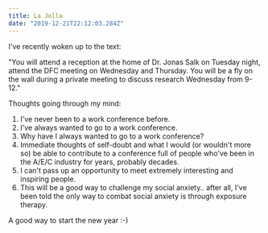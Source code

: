 ```yaml
---
title: La Jolla
date: "2019-12-21T22:12:03.284Z"
---
```


I've recently woken up to the text:

"You will attend a reception at the home of Dr. Jonas Salk on Tuesday night, attend the DFC meeting on Wednesday and Thursday. You will be a fly on the wall during a private meeting to discuss research Wednesday from 9-12."

Thoughts going through my mind:

1. I've never been to a work conference before.
2. I've always wanted to go to a work conference.
3. Why have I always wanted to go to a work conference?
4. Immediate thoughts of self-doubt and what I would (or wouldn't more so) be able to contribute to a conference full of people who've been in the A/E/C industry for years, probably decades.
5. I can't pass up an opportunity to meet extremely interesting and inspiring people.
6. This will be a good way to challenge my social anxiety.. after all, I've been told the only way to combat social anxiety is through exposure therapy.

A good way to start the new year :-)
